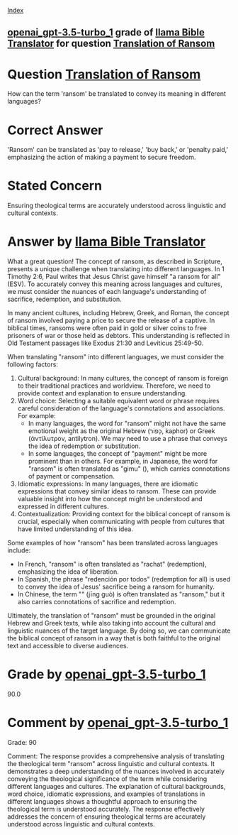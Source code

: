 
[Index](../../../../index.md)
## [openai_gpt-3.5-turbo_1](../../../grading_models/openai_gpt-3.5-turbo_1.md) grade of [llama Bible Translator](../../../answering_models/llama_Bible_Translator.md) for question [Translation of Ransom](../../../questions/Translation_of_Ransom.md)

# Question [Translation of Ransom](../../../questions/Translation_of_Ransom.md)
How can the term 'ransom' be translated to convey its meaning in different languages?

# Correct Answer
'Ransom' can be translated as 'pay to release,' 'buy back,' or 'penalty paid,' emphasizing the action of making a payment to secure freedom.

# Stated Concern
Ensuring theological terms are accurately understood across linguistic and cultural contexts.

# Answer by [llama Bible Translator](../../../answering_models/llama_Bible_Translator.md)
What a great question! The concept of ransom, as described in Scripture, presents a unique challenge when translating into different languages. In 1 Timothy 2:6, Paul writes that Jesus Christ gave himself "a ransom for all" (ESV). To accurately convey this meaning across languages and cultures, we must consider the nuances of each language's understanding of sacrifice, redemption, and substitution.

In many ancient cultures, including Hebrew, Greek, and Roman, the concept of ransom involved paying a price to secure the release of a captive. In biblical times, ransoms were often paid in gold or silver coins to free prisoners of war or those held as debtors. This understanding is reflected in Old Testament passages like Exodus 21:30 and Leviticus 25:49-50.

When translating "ransom" into different languages, we must consider the following factors:

1. Cultural background: In many cultures, the concept of ransom is foreign to their traditional practices and worldview. Therefore, we need to provide context and explanation to ensure understanding.
2. Word choice: Selecting a suitable equivalent word or phrase requires careful consideration of the language's connotations and associations. For example:
	* In many languages, the word for "ransom" might not have the same emotional weight as the original Hebrew (כָּפוֹר, kaphor) or Greek (ἀντίλυτρον, antilytron). We may need to use a phrase that conveys the idea of redemption or substitution.
	* In some languages, the concept of "payment" might be more prominent than in others. For example, in Japanese, the word for "ransom" is often translated as "gimu" (), which carries connotations of payment or compensation.
3. Idiomatic expressions: In many languages, there are idiomatic expressions that convey similar ideas to ransom. These can provide valuable insight into how the concept might be understood and expressed in different cultures.
4. Contextualization: Providing context for the biblical concept of ransom is crucial, especially when communicating with people from cultures that have limited understanding of this idea.

Some examples of how "ransom" has been translated across languages include:

* In French, "ransom" is often translated as "rachat" (redemption), emphasizing the idea of liberation.
* In Spanish, the phrase "redención por todos" (redemption for all) is used to convey the idea of Jesus' sacrifice being a ransom for humanity.
* In Chinese, the term "" (jīng guò) is often translated as "ransom," but it also carries connotations of sacrifice and redemption.

Ultimately, the translation of "ransom" must be grounded in the original Hebrew and Greek texts, while also taking into account the cultural and linguistic nuances of the target language. By doing so, we can communicate the biblical concept of ransom in a way that is both faithful to the original text and accessible to diverse audiences.

# Grade by [openai_gpt-3.5-turbo_1](../../../grading_models/openai_gpt-3.5-turbo_1.md)
90.0

# Comment by [openai_gpt-3.5-turbo_1](../../../grading_models/openai_gpt-3.5-turbo_1.md)
Grade: 90

Comment: The response provides a comprehensive analysis of translating the theological term "ransom" across linguistic and cultural contexts. It demonstrates a deep understanding of the nuances involved in accurately conveying the theological significance of the term while considering different languages and cultures. The explanation of cultural backgrounds, word choice, idiomatic expressions, and examples of translations in different languages shows a thoughtful approach to ensuring the theological term is understood accurately. The response effectively addresses the concern of ensuring theological terms are accurately understood across linguistic and cultural contexts.
